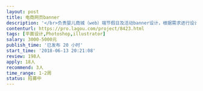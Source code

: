 ```yaml
---                
layout: post       
title: 电商网页banner           
description: '</br>负责婴儿商城（web）端节假日及活动banner设计，根据需求进行设计，并能按时按量提交。每周能保证一定的产出量</br>'     
contenturl: https://pro.lagou.com/project/8423.html      
tags: [平面设计,Photoshop,illustrator]            
salary: 3000-5000元          
publish_time: '已发布 20 小时'         
start_time: '2018-06-13 20:21:08'           
review: 198人                   
apply: 18人                   
recommend: 3人                   
time_range: 1-2周              
status: 招募中                  
---                 
```

